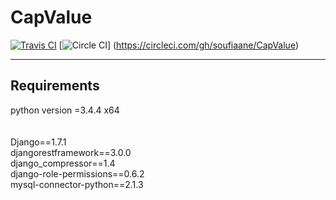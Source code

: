 # CapValue
[![Travis CI](https://travis-ci.org/soufiaane/CapValue.svg?branch=master)](https://travis-ci.org/soufiaane/CapValue)
[![Circle CI](https://circleci.com/gh/soufiaane/CapValue.svg?style=svg)] (https://circleci.com/gh/soufiaane/CapValue)

------------------------------------------
Requirements
------------------------------------------
python version =3.4.4 x64<br><br><br>
Django==1.7.1 <br>
djangorestframework==3.0.0<br>
django_compressor==1.4<br>
django-role-permissions==0.6.2<br>
mysql-connector-python==2.1.3<br>
